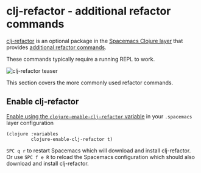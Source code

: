 # clj-refactor - additional refactor commands
[clj-refactor](https://github.com/clojure-emacs/clj-refactor.el) is an optional package in the [Spacemacs Clojure layer](https://develop.spacemacs.org/layers/+lang/clojure/README.html) that provides [additional refactor commands](https://github.com/clojure-emacs/clj-refactor.el/wiki).

These commands typically require a running REPL to work.

![clj-refactor teaser](https://raw.githubusercontent.com/clojure-emacs/clj-refactor.el/master/examples/add-missing-libspec.gif)

This section covers the more commonly used refactor commands.

## Enable clj-refactor
[Enable using the `clojure-enable-clj-refactor` variable](http://practical.li/spacemacs/install-spacemacs/enhance-clojure-experience.html#edit-spacemacs-and-add-layers) in your `.spacemacs` layer configuration

```elisp
(clojure :variables
         clojure-enable-clj-refactor t)
```

`SPC q r` to restart Spacemacs which will download and install clj-refactor.  Or use `SPC f e R` to reload the Spacemacs configuration which should also download and install clj-refactor.

